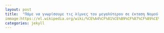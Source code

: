 ```yaml
---
layout: post
title:  "Πάμε να γνωρίσουμε τις λίμνες του μεγαλύτερου σε έκταση Νομού της Ελλάδος"
immage:https://el.wikipedia.org/wiki/%CE%A4%CF%81%CE%B9%CF%87%CF%89%CE%BD%CE%AF%CE%B4%CE%B1#/media/%CE%91%CF%81%CF%87%CE%B5%CE%AF%CE%BF:WP_20140207_16_45_27_Panorama.jpg
categories: jekyll
---
```

